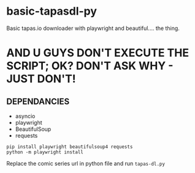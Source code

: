 # basic-tapasdl-py
Basic tapas.io downloader with playwright and beautiful.... the thing.

# AND U GUYS DON'T EXECUTE THE SCRIPT; OK? DON'T ASK WHY - JUST DON'T!

## DEPENDANCIES
 - asyncio
 - playwright
 - BeautifulSoup
 - requests

```
pip install playwright beautifulsoup4 requests
python -m playwright install
```

Replace the comic series url in python file and run `tapas-dl.py`
